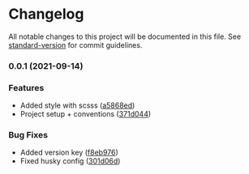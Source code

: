 # Changelog

All notable changes to this project will be documented in this file. See [standard-version](https://github.com/conventional-changelog/standard-version) for commit guidelines.

### 0.0.1 (2021-09-14)


### Features

* Added style with scsss ([a5868ed](https://github.com/emiketic/emiketic-starter-meteor/commit/a5868ed1646a0016623283bf286f116fa7d6bab1))
* Project setup + conventions ([371d044](https://github.com/emiketic/emiketic-starter-meteor/commit/371d044397faf140307369ec637211c4b441c7cd))


### Bug Fixes

* Added version key ([f8eb976](https://github.com/emiketic/emiketic-starter-meteor/commit/f8eb976c84c57942d453c722f2c9e62928e77f05))
* Fixed husky config ([301d06d](https://github.com/emiketic/emiketic-starter-meteor/commit/301d06d88060dd8442d1703c173147eccbda6dc5))
